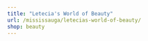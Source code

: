 ```yaml
---
title: "Letecia's World of Beauty"
url: /mississauga/letecias-world-of-beauty/
shop: beauty
---
```

